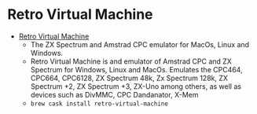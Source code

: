 # Retro Virtual Machine
- [Retro Virtual Machine](https://www.retrovirtualmachine.org/en/)
  -  The ZX Spectrum and Amstrad CPC emulator for MacOs, Linux and Windows.
  - Retro Virtual Machine is and emulator of Amstrad CPC and ZX Spectrum for Windows, Linux and MacOs. Emulates the CPC464, CPC664, CPC6128, ZX Spectrum 48k, Zx Spectrum 128k, ZX Spectrum +2, ZX Spectrum +3, ZX-Uno among others, as well as devices such as DivMMC, CPC Dandanator, X-Mem
  - `brew cask install retro-virtual-machine`
